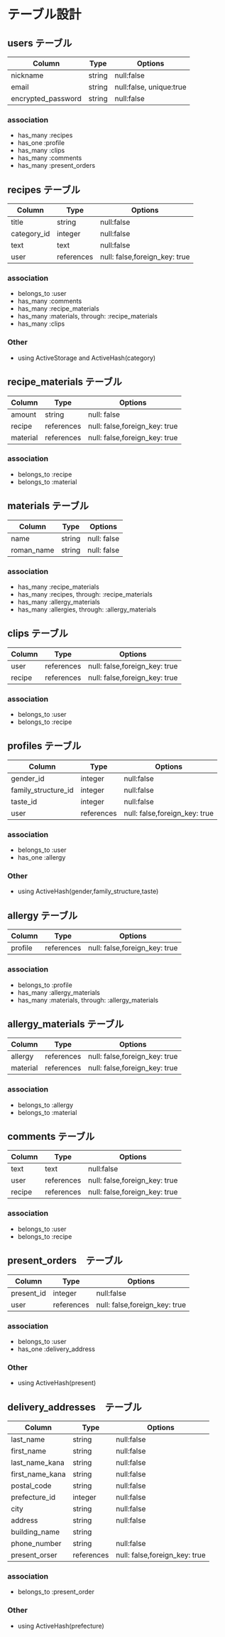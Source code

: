 # テーブル設計

## users テーブル
| Column                 | Type     | Options                         |
| -----------------------|----------|-------------------------------- |
| nickname               | string   | null:false                      |
| email                  | string   | null:false, unique:true         |
| encrypted_password     | string   | null:false                      |

### association
- has_many :recipes
- has_one :profile
- has_many :clips
- has_many :comments
- has_many :present_orders

## recipes テーブル
| Column                 | Type       | Options                       |
| -----------------------|------------|------------------------------ |
| title                  | string     | null:false                    |
| category_id            | integer    | null:false                    |
| text                   | text       | null:false                    |
| user                   | references | null: false,foreign_key: true |

### association
- belongs_to :user
- has_many :comments
- has_many :recipe_materials
- has_many :materials, through: :recipe_materials
- has_many :clips

### Other
- using ActiveStorage and ActiveHash(category)

## recipe_materials テーブル
| Column                 | Type       | Options                       |
| -----------------------|------------|------------------------------ |
| amount                 | string     | null: false                   |
| recipe                 | references | null: false,foreign_key: true |
| material               | references | null: false,foreign_key: true |

### association
- belongs_to :recipe
- belongs_to :material

## materials テーブル
| Column                 | Type       | Options                       |
| -----------------------|------------|------------------------------ |
| name                   | string     | null: false                   |
| roman_name             | string     | null: false                   |

### association
- has_many :recipe_materials
- has_many :recipes, through: :recipe_materials
- has_many :allergy_materials
- has_many :allergies, through: :allergy_materials

## clips テーブル
| Column                 | Type       | Options                       |
| -----------------------|------------|------------------------------ |
| user                   | references | null: false,foreign_key: true |
| recipe                 | references | null: false,foreign_key: true |

### association 
- belongs_to :user
- belongs_to :recipe

## profiles テーブル
| Column                 | Type       | Options                       |
| -----------------------|------------|------------------------------ |
| gender_id              | integer    | null:false                    |
| family_structure_id    | integer    | null:false                    |
| taste_id               | integer    | null:false                    | 
| user                   | references | null: false,foreign_key: true |

### association
- belongs_to :user
- has_one :allergy

### Other
- using ActiveHash(gender,family_structure,taste)

## allergy テーブル
| Column                 | Type       | Options                       |
| -----------------------|------------|------------------------------ |
| profile                | references | null: false,foreign_key: true |

### association 
- belongs_to :profile
- has_many :allergy_materials
- has_many :materials, through: :allergy_materials

## allergy_materials テーブル
| Column                 | Type       | Options                       |
| -----------------------|------------|------------------------------ |
| allergy                | references | null: false,foreign_key: true |
| material               | references | null: false,foreign_key: true |

### association
- belongs_to :allergy
- belongs_to :material

## comments テーブル
| Column                 | Type       | Options                       |
| -----------------------|------------|------------------------------ |
| text                   | text       | null:false                    |
| user                   | references | null: false,foreign_key: true |
| recipe                 | references | null: false,foreign_key: true |

### association
- belongs_to :user
- belongs_to :recipe

## present_orders　テーブル
| Column                 | Type       | Options                       |
| -----------------------|------------|------------------------------ |
| present_id             | integer    | null:false                    |
| user                   | references | null: false,foreign_key: true |

### association
- belongs_to :user
- has_one :delivery_address

### Other
- using ActiveHash(present)

## delivery_addresses　テーブル
| Column                 | Type       | Options                       |
| -----------------------|------------|------------------------------ |
| last_name              | string     | null:false                    |
| first_name             | string     | null:false                    |
| last_name_kana         | string     | null:false                    |
| first_name_kana        | string     | null:false                    |
| postal_code            | string     | null:false                    |
| prefecture_id          | integer    | null:false                    |
| city                   | string     | null:false                    |
| address                | string     | null:false                    |
| building_name          | string     |                               |
| phone_number           | string     | null:false                    |
| present_orser          | references | null: false,foreign_key: true |

### association
- belongs_to :present_order

### Other
- using ActiveHash(prefecture)